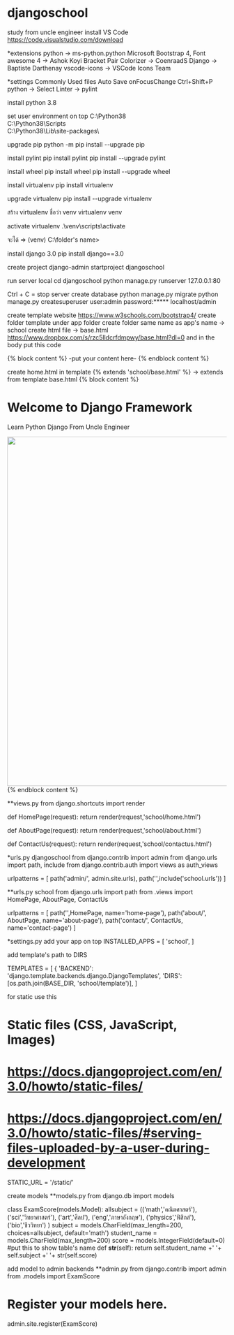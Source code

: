 # djangoschool
study from uncle engineer
install VS Code
https://code.visualstudio.com/download

*extensions
python -> ms-python.python Microsoft
Bootstrap 4, Font awesome 4 -> Ashok Koyi
Bracket Pair Colorizer -> CoenraadS
Django -> Baptiste Darthenay
vscode-icons -> VSCode Icons Team

*settings
Commonly Used
files Auto Save
onFocusChange
Ctrl+Shift+P
python -> Select Linter -> pylint


install python 3.8

set user environment on top
C:\Python38\
C:\Python38\Scripts\
C:\Python38\Lib\site-packages\

upgrade pip
python -m pip install --upgrade pip

install pylint
pip install pylint
pip install --upgrade pylint

install wheel
pip install wheel
pip install --upgrade wheel

install virtualenv
pip install virtualenv

upgrade virtualenv 
pip install --upgrade virtualenv

สร้าง virtualenv ชื่อว่า venv
virtualenv venv

activate virtualenv
.\venv\scripts\activate

จะได้ => (venv) C:\folder's name>

install django 3.0
pip install django==3.0

create project
django-admin startproject djangoschool



run server local
cd djangoschool
python manage.py runserver 127.0.0.1:80

Ctrl + C = stop server
create database
python manage.py migrate
python manage.py createsuperuser
user:admin
password:*****
localhost/admin

create template website
https://www.w3schools.com/bootstrap4/
create folder template under app folder
create folder same name as app's name -> school
create html file -> base.html 
https://www.dropbox.com/s/rzc5lldcrfdmpwy/base.html?dl=0
and in the body 
put this code
<div class="container">
{% block content %}
	-put your content here-
{% endblock content %}
</div>

create home.html in template
{% extends 'school/base.html' %} -> extends from template base.html
{% block content %}
<div class="container">
  <h1>Welcome to Django Framework</h1>
  <p>Learn Python Django From Uncle Engineer</p> 
  <img src="image address" width="800"></img>
</div>
{% endblock content %}

**views.py
from django.shortcuts import render

def HomePage(request):
    return render(request,'school/home.html')
	
def AboutPage(request):
    return render(request,'school/about.html')


def ContactUs(request):
    return render(request,'school/contactus.html')

*urls.py djangoschool
from django.contrib import admin
from django.urls import path, include
from django.contrib.auth import views as auth_views

urlpatterns = [
    path('admin/', admin.site.urls),
    path('',include('school.urls'))
]

**urls.py school
from django.urls import path
from .views import HomePage, AboutPage, ContactUs

urlpatterns = [
    path('',HomePage, name='home-page'),
    path('about/', AboutPage, name='about-page'),
    path('contact/', ContactUs, name='contact-page')
]

*settings.py
add your app on top
INSTALLED_APPS = [
    'school',
]	

add template's path to DIRS

TEMPLATES = [
    {
        'BACKEND': 'django.template.backends.django.DjangoTemplates',
        'DIRS': [os.path.join(BASE_DIR, 'school/template')],
]

for static use this
# Static files (CSS, JavaScript, Images)
# https://docs.djangoproject.com/en/3.0/howto/static-files/
# https://docs.djangoproject.com/en/3.0/howto/static-files/#serving-files-uploaded-by-a-user-during-development

STATIC_URL = '/static/'

create models
**models.py
from django.db import models

class ExamScore(models.Model):
    allsubject = (('math','คณิตศาสตร์'),
                    ('sci','วิทยาศาสตร์'),
                    ('art','ศิลป'),
                    ('eng','ภาษาอังกฤษ'),
                    ('physics','ฟิสิกส์'),
                    ('bio','ชีววิทยา')
                 )
    subject = models.CharField(max_length=200, choices=allsubject, default='math')
    student_name = models.CharField(max_length=200)
    score = models.IntegerField(default=0)
#put this to show table's name
    def __str__(self):
        return self.student_name +' '+ self.subject +' '+ str(self.score)
		
add model to admin backends
**admin.py
from django.contrib import admin
from .models import ExamScore
# Register your models here.
admin.site.register(ExamScore)




